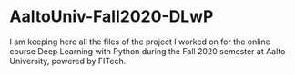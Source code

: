 # AaltoUniv-Fall2020-DLwP

I am keeping here all the files of the project I worked on for the online course Deep Learning with Python during the Fall 2020 semester at Aalto University, powered by FITech.
